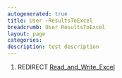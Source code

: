 ```yaml
---
autogenerated: true
title: User ›ResultsToExcel
breadcrumb: User ResultsToExcel
layout: page
categories: 
description: test description
---
```


1.  REDIRECT [Read\_and\_Write\_Excel](Read_and_Write_Excel "wikilink")
